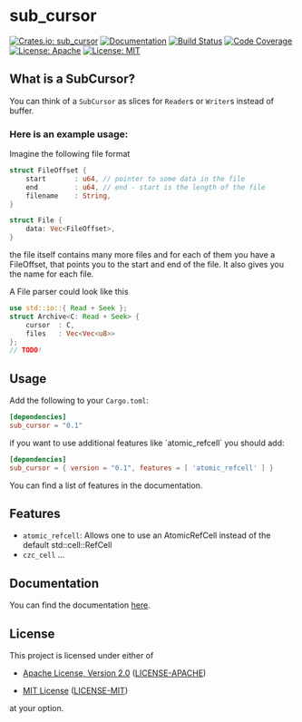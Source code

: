 sub_cursor
=========
[![Crates.io: sub_cursor](https://img.shields.io/crates/v/hls_m3u8.svg)](https://crates.io/crates/sub_cursor)
[![Documentation](https://docs.rs/hls_m3u8/badge.svg)](https://docs.rs/sub_cursor)
[![Build Status](https://travis-ci.org/luro02/sub_cursor.svg?branch=master)](https://travis-ci.org/luro02/sub_cursor)
[![Code Coverage](https://codecov.io/gh/luro02/sub_cursor/branch/master/graph/badge.svg)](https://codecov.io/gh/luro02/sub_cursor/branch/master)
[![License: Apache](https://img.shields.io/badge/License-Apache%202.0-red.svg)](LICENSE-APACHE)
[![License: MIT](https://img.shields.io/badge/license-MIT-blue.svg)](LICENSE)

## What is a SubCursor?
You can think of a `SubCursor` as slices for `Reader`s or `Writer`s instead of buffer.

### Here is an example usage:

Imagine the following file format

```rust
struct FileOffset {
    start       : u64, // pointer to some data in the file
    end         : u64, // end - start is the length of the file
    filename    : String,
}

struct File {
    data: Vec<FileOffset>,
}
```
the file itself contains many more files and for each of them you have a FileOffset, that points you to the start and end of the file. It also gives you the name for each file.

A File parser could look like this

``` rust
use std::io::{ Read + Seek };
struct Archive<C: Read + Seek> {
    cursor  : C,
    files   : Vec<Vec<u8>>
};
// TODO!
```

## Usage
Add the following to your `Cargo.toml`:

```toml
[dependencies]
sub_cursor = "0.1"
```
if you want to use additional features like ´atomic_refcell´ you should add:
```toml
[dependencies]
sub_cursor = { version = "0.1", features = [ 'atomic_refcell' ] }
```
You can find a list of features in the documentation.

## Features
- `atomic_refcell`: Allows one to use an AtomicRefCell instead of the default std::cell::RefCell
- `czc_cell` ...

## Documentation
You can find the documentation [here](http://doc.rust-lang.org/sub_cursor).

## License

This project is licensed under either of

* [Apache License, Version 2.0](http://www.apache.org/licenses/LICENSE-2.0)
  ([LICENSE-APACHE](LICENSE-APACHE))

* [MIT License](http://opensource.org/licenses/MIT)
  ([LICENSE-MIT](LICENSE-MIT))

at your option.
